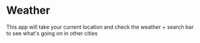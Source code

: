 # Weather
This app will take your current location and check the weather + search bar to see what's going on in other cities
